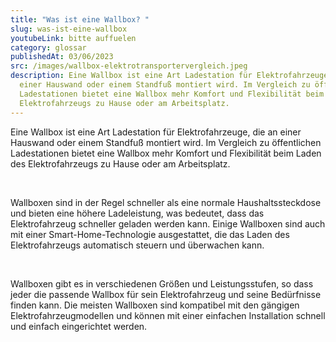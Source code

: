 ```yaml
---
title: "Was ist eine Wallbox? "
slug: was-ist-eine-wallbox
youtubeLink: bitte auffuelen
category: glossar
publishedAt: 03/06/2023
src: /images/wallbox-elektrotransportervergleich.jpeg
description: Eine Wallbox ist eine Art Ladestation für Elektrofahrzeuge, die an
  einer Hauswand oder einem Standfuß montiert wird. Im Vergleich zu öffentlichen
  Ladestationen bietet eine Wallbox mehr Komfort und Flexibilität beim Laden des
  Elektrofahrzeugs zu Hause oder am Arbeitsplatz.
---
```

Eine Wallbox ist eine Art Ladestation für Elektrofahrzeuge, die an einer Hauswand oder einem Standfuß montiert wird. Im Vergleich zu öffentlichen Ladestationen bietet eine Wallbox mehr Komfort und Flexibilität beim Laden des Elektrofahrzeugs zu Hause oder am Arbeitsplatz.

<br />

Wallboxen sind in der Regel schneller als eine normale Haushaltssteckdose und bieten eine höhere Ladeleistung, was bedeutet, dass das Elektrofahrzeug schneller geladen werden kann. Einige Wallboxen sind auch mit einer Smart-Home-Technologie ausgestattet, die das Laden des Elektrofahrzeugs automatisch steuern und überwachen kann.

<br />

Wallboxen gibt es in verschiedenen Größen und Leistungsstufen, so dass jeder die passende Wallbox für sein Elektrofahrzeug und seine Bedürfnisse finden kann. Die meisten Wallboxen sind kompatibel mit den gängigen Elektrofahrzeugmodellen und können mit einer einfachen Installation schnell und einfach eingerichtet werden.